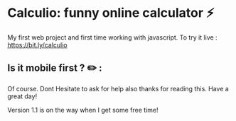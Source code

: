 # Calculio: funny online calculator :zap:

My first web project and first time working with javascript.
To try it live : https://bit.ly/calculio


## Is it mobile first ? :pencil2: :

Of course.
Dont Hesitate to ask for help also thanks for reading this. Have a great day!


Version 1.1 is on the way when I get some free time! 

